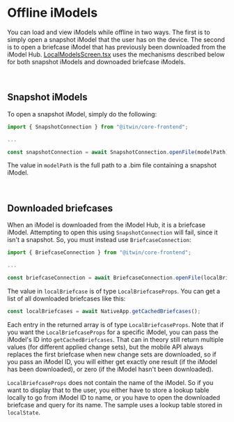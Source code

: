 # Offline iModels

You can load and view iModels while offline in two ways. The first is to simply open a snapshot iModel that the user has on the device. The second is to open a briefcase iModel that has previously been downloaded from the iModel Hub. [LocalModelsScreen.tsx](./cross-platform/react-app/src/frontend/Screens/LocalModelsScreen.tsx) uses the mechanisms described below for both snapshot iModels and downoaded briefcase iModels.

&nbsp;

## Snapshot iModels

To open a snapshot iModel, simply do the following:

```ts
import { SnapshotConnection } from "@itwin/core-frontend";

...

const snapshotConnection = await SnapshotConnection.openFile(modelPath);
```

The value in `modelPath` is the full path to a .bim file containing a snapshot iModel.

&nbsp;

## Downloaded briefcases

When an iModel is downloaded from the iModel Hub, it is a briefcase iModel. Attempting to open this using `SnapshotConnection` will fail, since it isn't a snapshot. So, you must instead use `BriefcaseConnection`:

```ts
import { BriefcaseConnection } from "@itwin/core-frontend";

...

const briefcaseConnection = await BriefcaseConnection.openFile(localBriefcase);
```

The value in `localBriefcase` is of type `LocalBriefcaseProps`. You can get a list of all downloaded briefcases like this:

```ts
const localBriefcases = await NativeApp.getCachedBriefcases();
```

Each entry in the returned array is of type `LocalBriefcaseProps`. Note that if you want the `LocalBriefcaseProps` for a specific iModel, you can pass the iModel's ID into `getCachedBriefcases`. That can in theory still return multiple values (for different applied change sets), but the mobile API always replaces the first briefcase when new change sets are downloaded, so if you pass an iModel ID, you will either get exactly one result (if the iModel has been downloaded), or zero (if the iModel hasn't been downloaded).

`LocalBriefcaseProps` does not contain the name of the iModel. So if you want to display that to the user, you either have to store a lookup table locally to go from iModel ID to name, or you have to open the downloaded briefcase and query for its name. The sample uses a lookup table stored in `localState`.